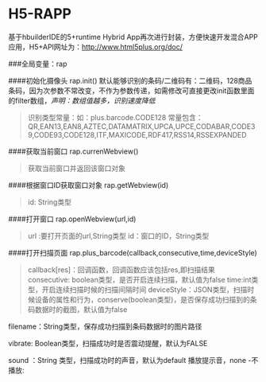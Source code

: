 # H5-RAPP
基于hbuilderIDE的5+runtime Hybrid App再次进行封装，方便快速开发混合APP应用，H5+API网址为：http://www.html5plus.org/doc/

###全局变量：rap

####初始化摄像头
rap.init()
默认能够识别的条码/二维码有：二维码，128商品条码，因为次参数不常改变，不作为参数传递，如需修改可直接更改init函数里面的filter数组，*声明：数组值越多，识别速度降低*

>识别类型常量：如：plus.barcode.CODE128
常量包含：QR,EAN13,EAN8,AZTEC,DATAMATRIX,UPCA,UPCE,CODABAR,CODE39,CODE93,CODE128,ITF,MAXICODE,RDF417,RSS14,RSSEXPANDED

####获取当前窗口
rap.currenWebview()
>获取当前窗口并返回该窗口对象

####根据窗口ID获取窗口对象
rap.getWebview(id)
>id: String类型

####打开窗口
rap.openWebview(url,id)
>url :要打开页面的url,String类型
id：窗口的ID，String类型

####打开扫描页面
rap.plus_barcode(callback,consecutive,time,deviceStyle)
>callback[res]：回调函数，回调函数应该包括res,即扫描结果
consecutive: boolean类型，是否开启连续扫描，默认值为false
time:int类型，开启连续扫描时候的扫描间隔时间
deviceStyle：JSON类型，扫描时候设备的属性和行为，conserve(boolean类型)，是否保存成功扫描到的条码数据时的截图，默认值为false

filename：String类型，保存成功扫描到条码数据时的图片路径

vibrate: Boolean类型，扫描成功时是否震动提醒，默认为FALSE

sound ：String 类型，扫描成功时的声音，默认为default 播放提示音，none -不播放:

